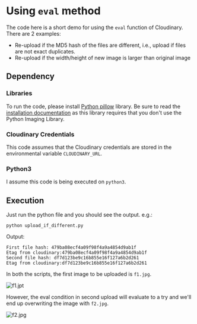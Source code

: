 # Using `eval` method

The code here is a short demo for using the `eval` function of Cloudinary. There are 2 examples:

* Re-upload if the MD5 hash of the files are different, i.e., upload if files are not exact duplicates.
* Re-upload if the width/height of new image is larger than original image

## Dependency

### Libraries

To run the code, please install [Python pillow](https://python-pillow.org/) library. Be sure to read the [installation documentation](https://pillow.readthedocs.io/en/latest/installation.html) as this library requires that you don't use the Python Imaging Library.

### Cloudinary Credentials

This code assumes that the Cloudinary credentials are stored in the environmental variable `CLOUDINARY_URL`. 

### Python3

I assume this code is being executed on `python3`.

## Execution

Just run the python file and you should see the output. e.g.:

    python upload_if_different.py

Output:

```
First file hash: 479ba08ecf4a09f98f4a9a4854d9ab1f
Etag from cloudinary:479ba08ecf4a09f98f4a9a4854d9ab1f
Second file hash: df7d123be9c16b855e16f127a6b2d261
Etag from cloudinary:df7d123be9c16b855e16f127a6b2d261
```

In both the scripts, the first image to be uploaded is `f1.jpg`. 

![f1.jpt](https://akshayranganath-res.cloudinary.com/image/upload/f_auto,q_auto,w_350,c_scale/blog/aaa2.jpg)

However, the eval condition in second upload will evaluate to a try and we'll end up overwriting the image with `f2.jpg`.

![f2.jpg](https://akshayranganath-res.cloudinary.com/image/upload/f_auto,q_auto,w_350,c_scale/blog/aaa3.jpg)

